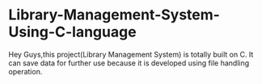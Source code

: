 # Library-Management-System-Using-C-language
Hey Guys,this project(Library Management System) is totally built on C. It can save data for further use because it is developed using file handling operation. 

